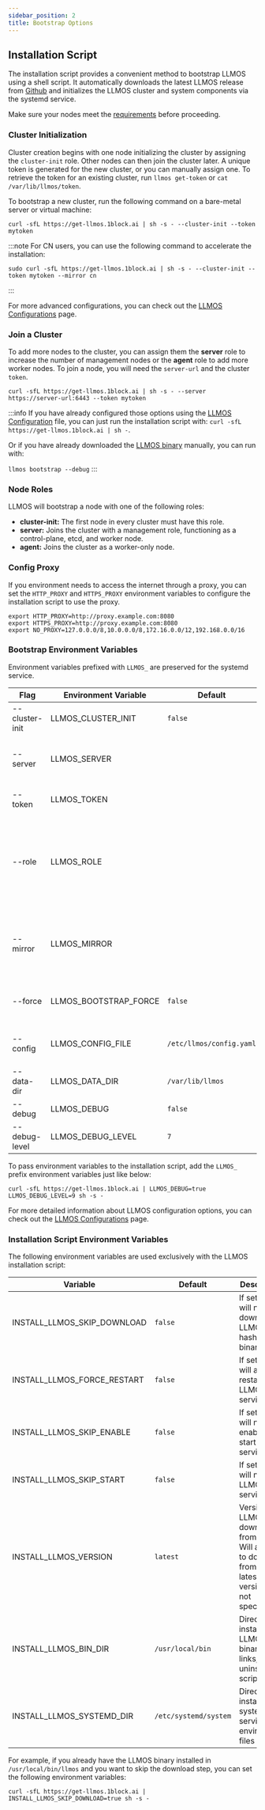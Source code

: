 ```yaml
---
sidebar_position: 2
title: Bootstrap Options
---
```


## Installation Script

The installation script provides a convenient method to bootstrap LLMOS using a shell script. It automatically downloads the latest LLMOS release from [Github](https://github.com/llmos-ai/llmos/releases) and initializes the LLMOS cluster and system components via the systemd service.

Make sure your nodes meet the [requirements](./requirements) before proceeding.

### Cluster Initialization

Cluster creation begins with one node initializing the cluster by assigning the `cluster-init` role. Other nodes can then join the cluster later. 
A unique token is generated for the new cluster, or you can manually assign one. To retrieve the token for an existing cluster, run `llmos get-token` or `cat /var/lib/llmos/token`.

To bootstrap a new cluster, run the following command on a bare-metal server or virtual machine:

```shell
curl -sfL https://get-llmos.1block.ai | sh -s - --cluster-init --token mytoken
```

:::note
For CN users, you can use the following command to accelerate the installation:
```
sudo curl -sfL https://get-llmos.1block.ai | sh -s - --cluster-init --token mytoken --mirror cn
```
:::

For more advanced configurations, you can check out the [LLMOS Configurations](/docs/installation/configurations) page.

### Join a Cluster

To add more nodes to the cluster, you can assign them the **server** role to increase the number of management nodes or the **agent** role to add more worker nodes. 
To join a node, you will need the `server-url` and the cluster `token`.

```shell
curl -sfL https://get-llmos.1block.ai | sh -s - --server https://server-url:6443 --token mytoken
```

:::info
If you have already configured those options using the [LLMOS Configuration](/docs/installation/configurations) file, you can just run the installation script with:
`curl -sfL https://get-llmos.1block.ai | sh -`.

Or if you have already downloaded the [LLMOS binary](https://github.com/llmos-ai/llmos/releases) manually, you can run with:

`llmos bootstrap --debug`
:::

### Node Roles

LLMOS will bootstrap a node with one of the following roles:

- **cluster-init:** The first node in every cluster must have this role.
- **server:** Joins the cluster with a management role, functioning as a control-plane, etcd, and worker node.
- **agent:**  Joins the cluster as a worker-only node.


### Config Proxy
If you environment needs to access the internet through a proxy, you can set the `HTTP_PROXY` and `HTTPS_PROXY` environment variables to configure the installation script to use the proxy.

```shell
export HTTP_PROXY=http://proxy.example.com:8080
export HTTPS_PROXY=http://proxy.example.com:8080
export NO_PROXY=127.0.0.0/8,10.0.0.0/8,172.16.0.0/12,192.168.0.0/16
```

### Bootstrap Environment Variables
Environment variables prefixed with `LLMOS_` are preserved for the systemd service. 

| Flag           | Environment Variable  | Default                  | Description                                                                                                             |
|----------------|-----------------------|--------------------------|-------------------------------------------------------------------------------------------------------------------------|
| --cluster-init | LLMOS_CLUSTER_INIT    | `false`                  | Run bootstrap as cluster-init node.                                                                                     |
| --server       | LLMOS_SERVER          |                          | The URL of the server to join. e.g., `https://server-url:6443`                                                          |
| --token        | LLMOS_TOKEN           |                          | The token to use for join the cluster.                                                                                  |
| --role         | LLMOS_ROLE            |                          | The node role to join the cluster. Default to `agent` role when server URL and token is provided but the role is empty. |
| --mirror       | LLMOS_MIRROR          |                          | The mirror registry for LLMOS installation. Currently only `cn` option is supported.                                    |
| --force        | LLMOS_BOOTSTRAP_FORCE | `false`                  | Force run bootstrap even if already bootstrapped.                                                                       |
| --config       | LLMOS_CONFIG_FILE     | `/etc/llmos/config.yaml` | Path to the LLMOS configuration file.                                                                                   |
| --data-dir     | LLMOS_DATA_DIR        | `/var/lib/llmos`         | Path to the LLMOS data directory.                                                                                       |
| --debug        | LLMOS_DEBUG           | `false`                  | Enable debug logging.                                                                                                   |
| --debug-level  | LLMOS_DEBUG_LEVEL     | `7`                      | Debug log level (valid 0-9).                                                                                            |

To pass environment variables to the installation script, add the `LLMOS_` prefix environment variables just like below:

```shell
curl -sfL https://get-llmos.1block.ai | LLMOS_DEBUG=true LLMOS_DEBUG_LEVEL=9 sh -s -
```

For more detailed information about LLMOS configuration options, you can check out the [LLMOS Configurations](/docs/installation/configurations) page.

### Installation Script Environment Variables

The following environment variables are used exclusively with the LLMOS installation script:

| Variable                    | Default               | Description                                                                                                  |
|-----------------------------|-----------------------|--------------------------------------------------------------------------------------------------------------|
| INSTALL_LLMOS_SKIP_DOWNLOAD | `false`               | If set to true will not download LLMOS hash or binary.                                                       |
| INSTALL_LLMOS_FORCE_RESTART | `false`               | If set to true will always restart the LLMOS service.                                                        |
| INSTALL_LLMOS_SKIP_ENABLE   | `false`               | If set to true will not enable or start LLMOS service.                                                       |
| INSTALL_LLMOS_SKIP_START    | `false`               | If set to true will not start LLMOS service.                                                                 |
| INSTALL_LLMOS_VERSION       | `latest`              | Version of LLMOS to download from github. Will attempt to download from the latest version if not specified. |
| INSTALL_LLMOS_BIN_DIR       | `/usr/local/bin`      | Directory to install LLMOS binary, links, and uninstall script to.                                           |
| INSTALL_LLMOS_SYSTEMD_DIR   | `/etc/systemd/system` | Directory to install systemd service and environment files to.                                               |

For example, if you already have the LLMOS binary installed in `/usr/local/bin/llmos` and you want to skip the download step, you can set the following environment variables:

```shell
curl -sfL https://get-llmos.1block.ai | INSTALL_LLMOS_SKIP_DOWNLOAD=true sh -s -
```
